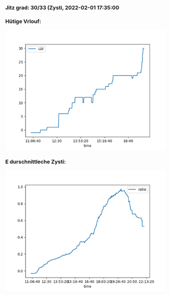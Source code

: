### Jitz grad: 30/33 (Zysti, 2022-02-01 17:35:00

### Hütige Vrlouf:
![Graph](Today.png)

### E durschnittleche Zysti:
![Graph](Zysti.png)